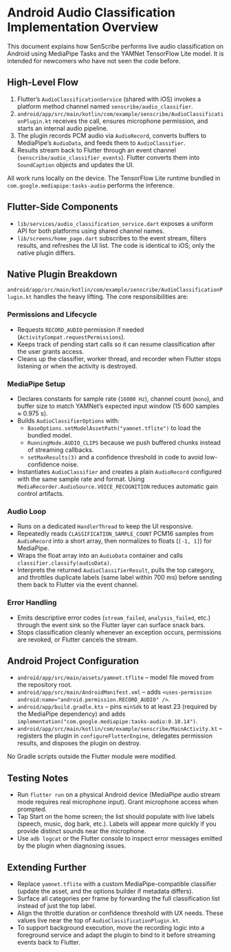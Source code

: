 # Android Audio Classification Implementation Overview

This document explains how SenScribe performs live audio classification on Android using MediaPipe Tasks and the YAMNet TensorFlow Lite model. It is intended for newcomers who have not seen the code before.

## High-Level Flow

1. Flutter’s `AudioClassificationService` (shared with iOS) invokes a platform method channel named `senscribe/audio_classifier`.
2. `android/app/src/main/kotlin/com/example/senscribe/AudioClassificationPlugin.kt` receives the call, ensures microphone permission, and starts an internal audio pipeline.
3. The plugin records PCM audio via `AudioRecord`, converts buffers to MediaPipe’s `AudioData`, and feeds them to `AudioClassifier`.
4. Results stream back to Flutter through an event channel (`senscribe/audio_classifier_events`). Flutter converts them into `SoundCaption` objects and updates the UI.

All work runs locally on the device. The TensorFlow Lite runtime bundled in `com.google.mediapipe:tasks-audio` performs the inference.

## Flutter-Side Components

- `lib/services/audio_classification_service.dart` exposes a uniform API for both platforms using shared channel names.
- `lib/screens/home_page.dart` subscribes to the event stream, filters results, and refreshes the UI list. The code is identical to iOS; only the native plugin differs.

## Native Plugin Breakdown

`android/app/src/main/kotlin/com/example/senscribe/AudioClassificationPlugin.kt` handles the heavy lifting. The core responsibilities are:

### Permissions and Lifecycle

- Requests `RECORD_AUDIO` permission if needed (`ActivityCompat.requestPermissions`).
- Keeps track of pending start calls so it can resume classification after the user grants access.
- Cleans up the classifier, worker thread, and recorder when Flutter stops listening or when the activity is destroyed.

### MediaPipe Setup

- Declares constants for sample rate (`16000 Hz`), channel count (`mono`), and buffer size to match YAMNet’s expected input window (15 600 samples ≈ 0.975 s).
- Builds `AudioClassifierOptions` with:
  - `BaseOptions.setModelAssetPath("yamnet.tflite")` to load the bundled model.
  - `RunningMode.AUDIO_CLIPS` because we push buffered chunks instead of streaming callbacks.
  - `setMaxResults(3)` and a confidence threshold in code to avoid low-confidence noise.
- Instantiates `AudioClassifier` and creates a plain `AudioRecord` configured with the same sample rate and format. Using `MediaRecorder.AudioSource.VOICE_RECOGNITION` reduces automatic gain control artifacts.

### Audio Loop

- Runs on a dedicated `HandlerThread` to keep the UI responsive.
- Repeatedly reads `CLASSIFICATION_SAMPLE_COUNT` PCM16 samples from `AudioRecord` into a short array, then normalizes to floats (`[-1, 1]`) for MediaPipe.
- Wraps the float array into an `AudioData` container and calls `classifier.classify(audioData)`.
- Interprets the returned `AudioClassifierResult`, pulls the top category, and throttles duplicate labels (same label within 700 ms) before sending them back to Flutter via the event channel.

### Error Handling

- Emits descriptive error codes (`stream_failed`, `analysis_failed`, etc.) through the event sink so the Flutter layer can surface snack bars.
- Stops classification cleanly whenever an exception occurs, permissions are revoked, or Flutter cancels the stream.

## Android Project Configuration

- `android/app/src/main/assets/yamnet.tflite` – model file moved from the repository root.
- `android/app/src/main/AndroidManifest.xml` – adds `<uses-permission android:name="android.permission.RECORD_AUDIO" />`.
- `android/app/build.gradle.kts` – pins `minSdk` to at least 23 (required by the MediaPipe dependency) and adds `implementation("com.google.mediapipe:tasks-audio:0.10.14")`.
- `android/app/src/main/kotlin/com/example/senscribe/MainActivity.kt` – registers the plugin in `configureFlutterEngine`, delegates permission results, and disposes the plugin on destroy.

No Gradle scripts outside the Flutter module were modified.

## Testing Notes

- Run `flutter run` on a physical Android device (MediaPipe audio stream mode requires real microphone input). Grant microphone access when prompted.
- Tap Start on the home screen; the list should populate with live labels (speech, music, dog bark, etc.). Labels will appear more quickly if you provide distinct sounds near the microphone.
- Use `adb logcat` or the Flutter console to inspect error messages emitted by the plugin when diagnosing issues.

## Extending Further

- Replace `yamnet.tflite` with a custom MediaPipe-compatible classifier (update the asset, and the options builder if metadata differs).
- Surface all categories per frame by forwarding the full classification list instead of just the top label.
- Align the throttle duration or confidence threshold with UX needs. These values live near the top of `AudioClassificationPlugin.kt`.
- To support background execution, move the recording logic into a foreground service and adapt the plugin to bind to it before streaming events back to Flutter.
